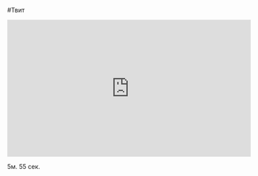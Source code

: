 #Твит

<iframe width="560" height="315" src="https://www.youtube.com/embed/qt4g7Djy5AE" title="YouTube video player" frameborder="0" allow="accelerometer; autoplay; clipboard-write; encrypted-media; gyroscope; picture-in-picture" allowfullscreen></iframe>

5м. 55 сек.